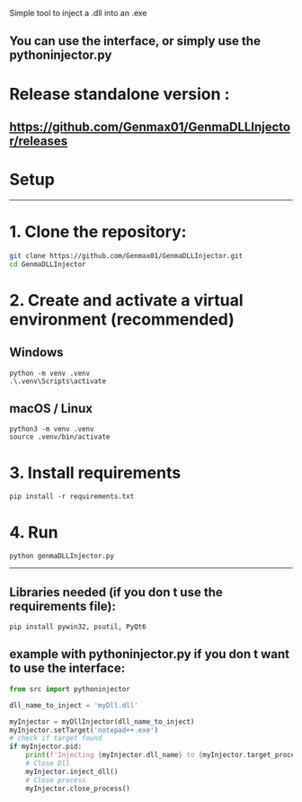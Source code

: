 
Simple tool to inject a .dll into an .exe

You can use the interface, or simply use the pythoninjector.py
----------------
# Release standalone version :
https://github.com/Genmax01/GenmaDLLInjector/releases
----------------
# Setup
----------------
# 1. Clone the repository:
   ```bash
   git clone https://github.com/Genmax01/GenmaDLLInjector.git
   cd GenmaDLLInjector
   ```

# 2. Create and activate a virtual environment (recommended)
## Windows
```
python -m venv .venv
.\.venv\Scripts\activate
```
## macOS / Linux
```
python3 -m venv .venv
source .venv/bin/activate
```
# 3. Install requirements
```
pip install -r requirements.txt
```
# 4. Run
```
python genmaDLLInjector.py
```

----------------

## Libraries needed (if you don t use the requirements file):
```
pip install pywin32, psutil, PyQt6  
```

## example with pythoninjector.py if you don t want to use the interface:
```python
from src import pythoninjector

dll_name_to_inject = 'myDll.dll'

myInjector = myDllInjector(dll_name_to_inject)
myInjector.setTarget('notepad++.exe')
# check if target found
if myInjector.pid:
    print(f'Injecting {myInjector.dll_name} to {myInjector.target_process_name}. PID: {myInjector.pid}')
    # Close Dll
    myInjector.inject_dll()
    # Close process
    myInjector.close_process()

```
